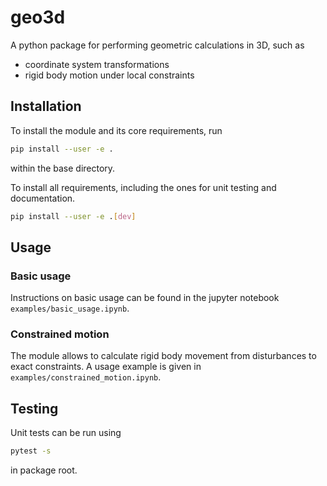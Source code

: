 # geo3d

A python package for performing geometric calculations in 3D, such as 
  - coordinate system transformations
  - rigid body motion under local constraints


## Installation 
To install the module and its core requirements, run
```sh
pip install --user -e .
```
within the base directory. 

To install all requirements, including the ones for unit testing and documentation.

```sh
pip install --user -e .[dev]
```

## Usage 

### Basic usage
Instructions on basic usage can be found in the jupyter notebook
`examples/basic_usage.ipynb`.

### Constrained motion
The module allows to calculate rigid body movement from disturbances to exact constraints. 
A usage example is given in
`examples/constrained_motion.ipynb`.

## Testing
Unit tests can be run using 
```sh
pytest -s 
```
in package root. 
